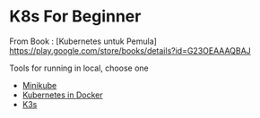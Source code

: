 # K8s For Beginner

From Book : [Kubernetes untuk Pemula] https://play.google.com/store/books/details?id=G23OEAAAQBAJ

Tools for running in local, choose one
- [Minikube](https://nodejs.org/)
- [Kubernetes in Docker](https://kind.sigs.k8s.io/)
- [K3s](https://k3s.io/)
 

  
 
